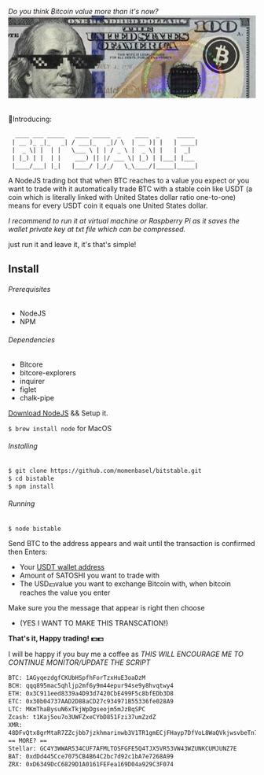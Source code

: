 *Do you think ₿itcoin value more than it's now?*
<br/>
![BTC logo](logo.jpg "Logo btc") 
<br/>
<br/>

🛑Introducing:
```
  ____ ___ _____   ____ _____  _    ____  _     _____
 | __ )_ _|_   _| / ___|_   _|/ \  | __ )| |   | ____|
 |  _ \| |  | |   \___ \ | | / _ \ |  _ \| |   |  _|
 | |_) | |  | |    ___) || |/ ___ \| |_) | |___| |___
 |____/___| |_|   |____/ |_/_/   \_\____/|_____|_____|
```

A NodeJS trading bot that when BTC reaches to a value you expect or you want to trade with it automatically trade BTC with a stable coin like USDT (a coin which is literally linked with United States dollar ratio one-to-one) means for every USDT coin it equals one United States dollar.

*I recommend to run it at virtual machine or Raspberry Pi as it saves the wallet private key at txt file which can be compressed.*

just run it and leave it, it's that's simple!


## Install 

###### Prerequisites
* NodeJS
* NPM

###### Dependencies
* Bitcore
* bitcore-explorers
* inquirer
* figlet 
* chalk-pipe	



[Download NodeJS](https://nodejs.org/en/download/)  && Setup it.

`$ brew install node` for MacOS


###### Installing 

```
$ git clone https://github.com/momenbasel/bitstable.git 
$ cd bistable 
$ npm install 
```

###### Running 
`$ node bistable `

Send BTC to the address appears and wait until the transaction is confirmed then
Enters:
* Your [USDT wallet address](https://app.tether.to/app/#!/signup)
* Amount of SATOSHI you want to trade with
* The USD💵value you want to exchange Bitcoin with, when bitcoin reaches the value you enter

Make sure you the message that appear is right then choose 
* (YES I WANT TO MAKE THIS TRANSCATION!)


**That's it, Happy trading! 💵💵**

I will be happy if you buy me a coffee as *THIS WILL ENCOURAGE ME TO CONTINUE MONITOR/UPDATE THE SCRIPT*

```
BTC: 1AGyqezdgfCKUbHSpfhForTzxHuE3oaDzM
BCH: qqq895mac5qhljp2mf6y9m44epur94se9y8hvqtwy4
ETH: 0x3C911eed8339a4D93d7420CbE499F5c8bfEDb3D8
ETC: 0x30b04737AAD2D88aCD27c934971B55336fe028A9
LTC: MKmThaBysuN6xTkjWpDgseojm5mJzBqSPC
Zcash: t1Kaj5ou7o3UWFZxeCYbD851Fzi37umZzdZ
XMR: 48DFvQtx8grMtaR7ZZcjbb7jzkhmarinwb3V1TR1gmECjFHayp7DfVoL8WaQVkjwsvbeTn7gLaT8hSj3fKkh1eZ8BLpN1LY
== MORE? ==
Stellar: GC4Y3WWAR534CUF7AFMLTOSFGFE5Q4TJX5VR53VW43WZUNKCUMJUNZ7E
BAT: 0xdDd445Cce7075CB4B64C2bc7d92c1bA7e7268A99
ZRX: 0xD6349DcC6829D1A0161FEFea169D04a929C3F074
```

